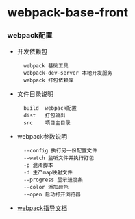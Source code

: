 # webpack-base-front

### webpack配置

* 开发依赖包

        webpack 基础工具    
        webpack-dev-server 本地开发服务   
        webpack 打包依赖库
    
* 文件目录说明

        build  webpack配置
        dist   打包输出
        src    项目主目录
        
* webpack参数说明

        --config 执行另一份配置文件
        --watch 监听文件并执行打包
        -p 混淆脚本
        -d 生产map映射文件
        --progress 显示进度条
        --color 添加颜色
        --open 启动打开浏览器
        
* [webpack指导文档](https://www.webpackjs.com)
